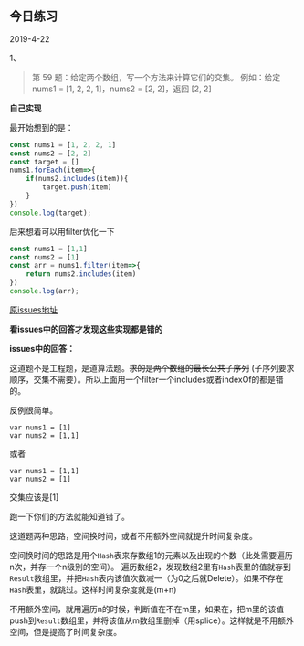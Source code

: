## 今日练习

2019-4-22

1、

>第 59 题：给定两个数组，写一个方法来计算它们的交集。
>例如：给定 nums1 = [1, 2, 2, 1]，nums2 = [2, 2]，返回 [2, 2]

**自己实现**

最开始想到的是：

```javascript
const nums1 = [1, 2, 2, 1]
const nums2 = [2, 2]
const target = []
nums1.forEach(item=>{
	if(nums2.includes(item)){
		target.push(item)
	}
})
console.log(target);
```
后来想着可以用filter优化一下

```javascript
const nums1 = [1,1]
const nums2 = [1]
const arr = nums1.filter(item=>{
	return nums2.includes(item)
})
console.log(arr);
```
[原issues地址](https://github.com/Advanced-Frontend/Daily-Interview-Question/issues/102)

**看issues中的回答才发现这些实现都是错的**

**issues中的回答：**

这道题不是工程题，是道算法题。~~求的是两个数组的最长公共子序列~~ (子序列要求顺序，交集不需要）。所以上面用一个filter一个includes或者indexOf的都是错的。

反例很简单。

```
var nums1 = [1]
var nums2 = [1,1]
```

或者

```
var nums1 = [1,1]
var nums2 = [1]
```

交集应该是[1]

跑一下你们的方法就能知道错了。

这道题两种思路，空间换时间，或者不用额外空间就提升时间复杂度。

空间换时间的思路是用个`Hash`表来存数组1的元素以及出现的个数（此处需要遍历n次，并存一个n级别的空间）。
遍历数组2，发现数组2里有`Hash`表里的值就存到`Result`数组里，并把`Hash`表内该值次数减一（为0之后就Delete）。如果不存在`Hash`表里，就跳过。这样时间复杂度就是(m+n)

不用额外空间，就用遍历n的时候，判断值在不在m里，如果在，把m里的该值push到`Result`数组里，并将该值从m数组里删掉（用splice）。这样就是不用额外空间，但是提高了时间复杂度。

